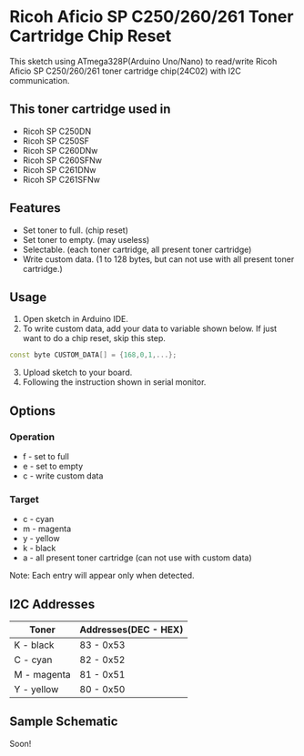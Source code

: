 # Ricoh Aficio SP C250/260/261 Toner Cartridge Chip Reset
This sketch using ATmega328P(Arduino Uno/Nano) to read/write Ricoh Aficio SP C250/260/261 toner cartridge chip(24C02) with I2C communication.

## This toner cartridge used in
- Ricoh SP C250DN
- Ricoh SP C250SF
- Ricoh SP C260DNw
- Ricoh SP C260SFNw
- Ricoh SP C261DNw
- Ricoh SP C261SFNw

## Features
- Set toner to full. (chip reset)
- Set toner to empty. (may useless)
- Selectable. (each toner cartridge, all present toner cartridge)
- Write custom data. (1 to 128 bytes, but can not use with all present toner cartridge.)

## Usage
1. Open sketch in Arduino IDE.
2. To write custom data, add your data to variable shown below. If just want to do a chip reset, skip this step.
```C++
const byte CUSTOM_DATA[] = {168,0,1,...};
```
3. Upload sketch to your board.
4. Following the instruction shown in serial monitor.

## Options
### Operation
- f - set to full
- e - set to empty
- c - write custom data

### Target
- c - cyan
- m - magenta
- y - yellow
- k - black
- a - all present toner cartridge (can not use with custom data)

Note: Each entry will appear only when detected.

## I2C Addresses
| Toner         | Addresses(DEC - HEX)  |
| ------------- | --------------------- |
| K - black     | 83 - 0x53             |
| C - cyan      | 82 - 0x52             |
| M - magenta   | 81 - 0x51             |
| Y - yellow    | 80 - 0x50             |

## Sample Schematic
Soon!